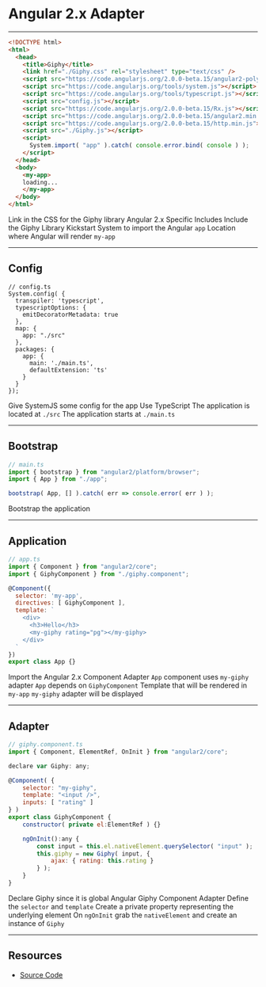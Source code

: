 # Angular 2.x Adapter

------

<!-- .slide: data-title="Angular 2.x Adapter" data-state="somestate" data-menu-title="Usage" -->

```html
<!DOCTYPE html>
<html>
  <head>
    <title>Giphy</title>
    <link href="./Giphy.css" rel="stylesheet" type="text/css" />
    <script src="https://code.angularjs.org/2.0.0-beta.15/angular2-polyfills.js"></script>
    <script src="https://code.angularjs.org/tools/system.js"></script>
    <script src="https://code.angularjs.org/tools/typescript.js"></script>
    <script src="config.js"></script>
    <script src="https://code.angularjs.org/2.0.0-beta.15/Rx.js"></script>
    <script src="https://code.angularjs.org/2.0.0-beta.15/angular2.min.js"></script>
    <script src="https://code.angularjs.org/2.0.0-beta.15/http.min.js"></script>
    <script src="./Giphy.js"></script>
    <script>
      System.import( "app" ).catch( console.error.bind( console ) );
    </script>
  </head>
  <body>
    <my-app>
    loading...
    </my-app>
  </body>
</html>
```
<!-- .element: class="stretch" -->

<span class="fragment current-only focus-text focus-text--scroll" data-code-focus="5">Link in the CSS for the Giphy library</span>
<span class="fragment current-only focus-text focus-text--scroll" data-code-focus="6-12">Angular 2.x Specific Includes</span>
<span class="fragment current-only focus-text focus-text--scroll" data-code-focus="13">Include the Giphy Library</span>
<span class="fragment current-only focus-text focus-text--scroll" data-code-focus="15">Kickstart System to import the Angular `app`</span>
<span class="fragment current-only focus-text focus-text--scroll" data-code-focus="19-21">Location where Angular will render `my-app`</span>

------

## Config

<!-- .slide: data-title="Angular 2.x Adapter" data-state="somestate" -->

```
// config.ts
System.config( {
  transpiler: 'typescript',
  typescriptOptions: {
    emitDecoratorMetadata: true
  },
  map: {
    app: "./src"
  },
  packages: {
    app: {
      main: './main.ts',
      defaultExtension: 'ts'
    }
  }
});
```

<span class="fragment current-only focus-text" data-code-focus="2-16">Give SystemJS some config for the app</span>
<span class="fragment current-only focus-text" data-code-focus="3-6">Use TypeScript</span>
<span class="fragment current-only focus-text" data-code-focus="7-9">The application is located at `./src`</span>
<span class="fragment current-only focus-text" data-code-focus="10-15">The application starts at `./main.ts`</span>

------

## Bootstrap

<!-- .slide: data-title="Angular 2.x Adapter" data-state="somestate" -->

```js
// main.ts
import { bootstrap } from "angular2/platform/browser";
import { App } from "./app";

bootstrap( App, [] ).catch( err => console.error( err ) );
```

<span class="fragment current-only focus-text" data-code-focus="5">Bootstrap the application</span>

------

## Application

<!-- .slide: data-title="Angular 2.x Adapter" data-state="somestate" -->

```js
// app.ts
import { Component } from "angular2/core";
import { GiphyComponent } from "./giphy.component";

@Component({
  selector: 'my-app',
  directives: [ GiphyComponent ],
  template: `
    <div>
      <h3>Hello</h3>
      <my-giphy rating="pg"></my-giphy>
    </div>
  `
})
export class App {}
```

<span class="fragment current-only focus-text" data-code-focus="3">Import the Angular 2.x Component Adapter</span>
<span class="fragment current-only focus-text" data-code-focus="5-15">`App` component uses `my-giphy` adapter</span>
<span class="fragment current-only focus-text" data-code-focus="7">`App` depends on `GiphyComponent`</span>
<span class="fragment current-only focus-text" data-code-focus="8-13">Template that will be rendered in `my-app`</span>
<span class="fragment current-only focus-text" data-code-focus="11">`my-giphy` adapter will be displayed</span>

------

## Adapter

<!-- .slide: data-title="Angular 2.x Adapter" data-state="somestate" -->

```js
// giphy.component.ts
import { Component, ElementRef, OnInit } from "angular2/core";

declare var Giphy: any;

@Component( {
	selector: "my-giphy",
	template: "<input />",
	inputs: [ "rating" ]
} )
export class GiphyComponent {
	constructor( private el:ElementRef ) {}

	ngOnInit():any {
		const input = this.el.nativeElement.querySelector( "input" );
		this.giphy = new Giphy( input, {
			ajax: { rating: this.rating }
		} );
	}
}
```
<!-- .element: class="stretch" -->

<span class="fragment current-only focus-text focus-text--scroll" data-code-focus="4">Declare Giphy since it is global</span>
<span class="fragment current-only focus-text focus-text--scroll" data-code-focus="6-20">Angular Giphy Component Adapter</span>
<span class="fragment current-only focus-text focus-text--scroll" data-code-focus="6-10">Define the `selector` and `template`</span>
<span class="fragment current-only focus-text focus-text--scroll" data-code-focus="12">Create a private property representing the underlying element</span>
<span class="fragment current-only focus-text focus-text--scroll" data-code-focus="14-19">On `ngOnInit` grab the `nativeElement` and create an instance of `Giphy`</span>

------

## Resources

<!-- .slide: data-title="Angular 2.x Adapter" data-state="resources" -->

* [Source Code](https://github.com/elijahmanor/framework-independent-javascript-components/tree/master/src/8-angular2-adapter)
